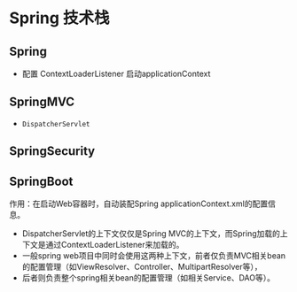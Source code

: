 # Spring 技术栈
<!-- @author DHJT 2019-07-30 -->

## Spring
- 配置 ContextLoaderListener 启动applicationContext

## SpringMVC
- `DispatcherServlet`

## SpringSecurity
## SpringBoot
作用：在启动Web容器时，自动装配Spring applicationContext.xml的配置信息。
 * DispatcherServlet的上下文仅仅是Spring MVC的上下文，而Spring加载的上下文是通过ContextLoaderListener来加载的。
 * 一般spring web项目中同时会使用这两种上下文，前者仅负责MVC相关bean的配置管理（如ViewResolver、Controller、MultipartResolver等），
 * 后者则负责整个spring相关bean的配置管理（如相关Service、DAO等）。